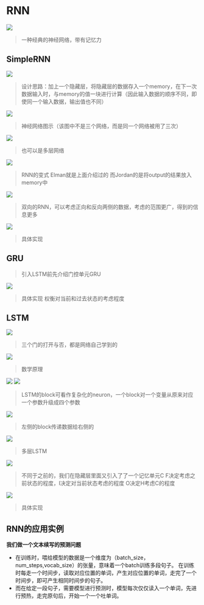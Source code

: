 # RNN
![](https://raw.githubusercontent.com/vamossaka/mypic/main/Snipaste_2024-03-09_11-25-17.png)
> 一种经典的神经网络，带有记忆力
## SimpleRNN
![](https://raw.githubusercontent.com/vamossaka/mypic/main/Snipaste_2024-03-09_11-25-45.png)
> 设计思路：加上一个隐藏层，将隐藏层的数据存入一个memory，在下一次数据输入时，与memory的值一块进行计算（因此输入数据的顺序不同，即使同一个输入数据，输出值也不同）

![](https://raw.githubusercontent.com/vamossaka/mypic/main/Snipaste_2024-03-09_11-20-49.png)
> 神经网络图示（该图中不是三个网络，而是同一个网络被用了三次）

![](https://raw.githubusercontent.com/vamossaka/mypic/main/Snipaste_2024-03-09_12-11-03.png)
> 也可以是多层网络

![](https://raw.githubusercontent.com/vamossaka/mypic/main/Snipaste_2024-03-09_11-21-44.png)
> RNN的变式
 Elman就是上面介绍过的
 而Jordan的是将output的结果放入memory中

![](https://raw.githubusercontent.com/vamossaka/mypic/main/Snipaste_2024-03-09_12-18-33.png)
> 双向的RNN，可以考虑正向和反向两侧的数据，考虑的范围更广，得到的信息更多

![](https://raw.githubusercontent.com/vamossaka/mypic/main/Snipaste_2024-03-20_22-42-31.png)
> 具体实现

## GRU
> 引入LSTM前先介绍门控单元GRU

![](https://raw.githubusercontent.com/vamossaka/mypic/main/Snipaste_2024-03-20_22-41-46.png)
> 具体实现
权衡对当前和过去状态的考虑程度

## LSTM
![](https://raw.githubusercontent.com/vamossaka/mypic/main/Snipaste_2024-03-09_10-06-12.png)
> 三个门的打开与否，都是网络自己学到的

![](https://raw.githubusercontent.com/vamossaka/mypic/main/Snipaste_2024-03-09_12-41-15.png)
> 数学原理

![](https://raw.githubusercontent.com/vamossaka/mypic/main/Snipaste_2024-03-09_12-40-45.png)
![](https://raw.githubusercontent.com/vamossaka/mypic/main/Snipaste_2024-03-09_12-42-27.png)
> LSTM的block可看作复杂化的neuron，一个block对一个变量从原来对应一个参数升级成四个参数

![](https://raw.githubusercontent.com/vamossaka/mypic/main/Snipaste_2024-03-09_12-46-53.png)
> 左侧的block传递数据给右侧的

![](https://raw.githubusercontent.com/vamossaka/mypic/main/Snipaste_2024-03-09_12-47-58.png)
> 多层LSTM

![](https://raw.githubusercontent.com/vamossaka/mypic/main/Snipaste_2024-03-20_22-49-46.png)
> 不同于之前的，我们在隐藏层里面又引入了了一个记忆单元C
F决定考虑之前状态的程度，I决定对当前状态考虑的程度
O决定H考虑C的程度 

![](https://raw.githubusercontent.com/vamossaka/mypic/main/Snipaste_2024-03-20_22-40-44.png)
> 具体实现

## RNN的应用实例
**我们做一个文本续写的预测问题**

- 在训练时，喂给模型的数据是一个维度为（batch_size，num_steps,vocab_size）的张量，意味着一个batch训练多段句子。
在训练时每走一个时间步，读取对应位置的单词，产生对应位置的单词，走完了一个时间步，即可产生相同时间步的句子。
- 而在给定一段句子，需要模型进行预测时，模型每次仅仅读入一个单词，先进行预热，走完原句后，开始一个一个吐单词。